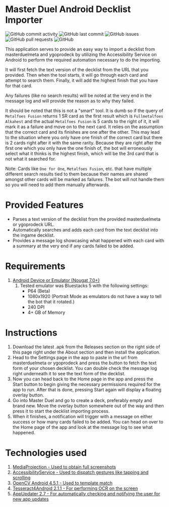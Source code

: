 # Master Duel Android Decklist Importer

![GitHub commit activity](https://img.shields.io/github/commit-activity/m/steve1316/masterduel-android-decklist-importer?logo=GitHub) ![GitHub last commit](https://img.shields.io/github/last-commit/steve1316/masterduel-android-decklist-importer?logo=GitHub) ![GitHub issues](https://img.shields.io/github/issues/steve1316/masterduel-android-decklist-importer?logo=GitHub) ![GitHub pull requests](https://img.shields.io/github/issues-pr/steve1316/masterduel-android-decklist-importer?logo=GitHub) ![GitHub](https://img.shields.io/github/license/steve1316/masterduel-android-decklist-importer?logo=GitHub)

This application serves to provide an easy way to import a decklist from masterduelmeta and ygoprodeck by utilizing the Accessibility Service on Android to perform the required automation necessary to do the importing.

It will first fetch the text version of the decklist from the URL that you provided. Then when the tool starts, it will go through each card and attempt to search them. Finally, it will add the highest finish that you have for that card.

Any failures (like no search results) will be noted at the very end in the message log and will provide the reason as to why they failed.

It should be noted that this is not a "smart" tool. It is dumb so if the query of `Metalfoes Fusion` returns 1 SR card as the first result which is `Fullmetalfoes Alkahest` and the actual `Metalfoes Fusion` is 5 cards to the right of it, it will mark it as a failure and move on to the next card. It relies on the assumption that the correct card and its finishes are one after the other. This may lead to the situation where you only have one finish of the correct card but there is 2 cards right after it with the same rarity. Because they are right after the first one which you only have the one finish of, the bot will erroneously select what it thinks is the highest finish, which will be the 3rd card that is not what it searched for.

Note: Cards like `One for One`, `Metalfoes Fusion`, etc. that have multiple different search results tied to them because their names are shared amongst other cards will be marked as failures. The bot will not handle them so you will need to add them manually afterwards.

# Provided Features

-   Parses a text version of the decklist from the provided masterduelmeta or ygoprodeck URL.
-   Automatically searches and adds each card from the text decklist into the ingame decklist.
-   Provides a message log showcasing what happened with each card with a summary at the very end if any cards failed to be added.

# Requirements

1. [Android Device or Emulator (Nougat 7.0+)](https://developer.android.com/about/versions)
    1. Tested emulator was Bluestacks 5 with the following settings:
        - P64 (Beta)
        - 1080x1920 (Portrait Mode as emulators do not have a way to tell the bot that it rotated.)
        - 240 DPI
        - 4+ GB of Memory

# Instructions

1. Download the latest .apk from the Releases section on the right side of this page right under the About section and then install the application.
2. Head to the Settings page in the app to paste in the url from masterduelmeta or ygoprodeck and press the button to fetch the text form of your chosen decklist. You can double check the message log right underneath it to see the text form of the decklist.
3. Now you can head back to the Home page in the app and press the Start button to begin giving the necessary permissions required for the app to run. After that is done, pressing Start again will display a floating overlay button.
4. Go into Master Duel and go to create a deck, preferably empty and brand new. Move the overlay button somewhere out of the way and then press it to start the decklist importing process.
5. When it finishes, a notification will trigger with a message on either success or how many cards failed to be added. You can head on over to the Home page of the app and look at the message log to see what happened.

# Technologies used

1. [MediaProjection - Used to obtain full screenshots](https://developer.android.com/reference/android/media/projection/MediaProjection)
2. [AccessibilityService - Used to dispatch gestures like tapping and scrolling](https://developer.android.com/reference/android/accessibilityservice/AccessibilityService)
3. [OpenCV Android 4.5.1 - Used to template match](https://opencv.org/releases/)
4. [Tesseract4Android 2.1.1 - For performing OCR on the screen](https://github.com/adaptech-cz/Tesseract4Android)
5. [AppUpdater 2.7 - For automatically checking and notifying the user for new app updates](https://github.com/javiersantos/AppUpdater)
